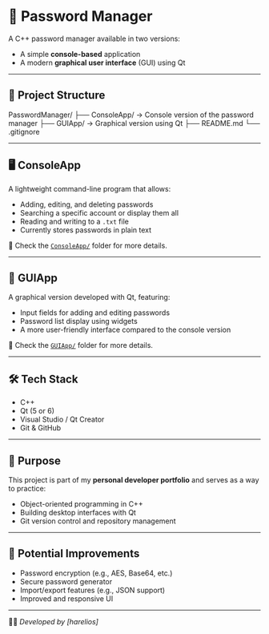 
# 🔐 Password Manager

A C++ password manager available in two versions:
- A simple **console-based** application
- A modern **graphical user interface** (GUI) using Qt

---

## 📁 Project Structure

PasswordManager/ 
├── ConsoleApp/ → Console version of the password manager 
├── GUIApp/ → Graphical version using Qt 
├── README.md 
└── .gitignore


---

## 🖥️ ConsoleApp

A lightweight command-line program that allows:
- Adding, editing, and deleting passwords
- Searching a specific account or display them all
- Reading and writing to a `.txt` file
- Currently stores passwords in plain text

📁 Check the [`ConsoleApp/`](./ConsoleApp) folder for more details.

---

## 🧰 GUIApp

A graphical version developed with Qt, featuring:
- Input fields for adding and editing passwords
- Password list display using widgets
- A more user-friendly interface compared to the console version

📁 Check the [`GUIApp/`](./GUIApp) folder for more details.

---

## 🛠️ Tech Stack

- C++
- Qt (5 or 6)
- Visual Studio / Qt Creator
- Git & GitHub

---

## 🎯 Purpose

This project is part of my **personal developer portfolio** and serves as a way to practice:
- Object-oriented programming in C++
- Building desktop interfaces with Qt
- Git version control and repository management

---

## 🚀 Potential Improvements

- Password encryption (e.g., AES, Base64, etc.)
- Secure password generator
- Import/export features (e.g., JSON support)
- Improved and responsive UI

---

👨‍💻 *Developed by [harelios]*  
